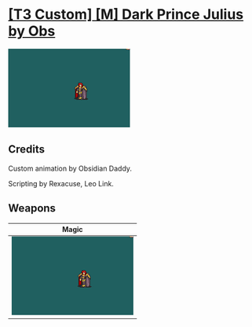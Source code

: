 # [\[T3 Custom\] \[M\] Dark Prince Julius by Obs](./)
 

<img src="./6.%20Magic/Magic_000.png" alt="[T3 Custom] [M] Dark Prince Julius by Obs standing" />

## Credits

Custom animation by Obsidian Daddy. 

Scripting by Rexacuse, Leo Link.

## Weapons
 

|Magic |
|  :---: |
| <img alt="Magic animation" src="./6.%20Magic/Magic.gif" /> |
